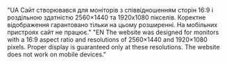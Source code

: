"UA Сайт створювався для моніторів з співвідношенням сторін 16:9 і роздільною здатністю 2560×1440 та 1920x1080 пікселів. Коректне відображення гарантовано тільки на цьому розширенні. На мобільних пристроях сайт не працює." "EN The website was designed for monitors with a 16:9 aspect ratio and resolutions of 2560×1440 and 1920×1080 pixels. Proper display is guaranteed only at these resolutions. The website does not work on mobile devices."
